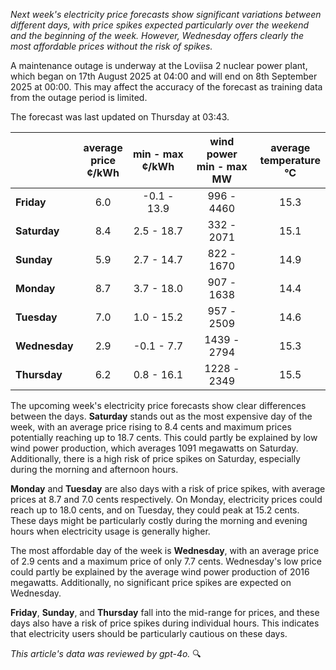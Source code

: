 *Next week's electricity price forecasts show significant variations between different days, with price spikes expected particularly over the weekend and the beginning of the week. However, Wednesday offers clearly the most affordable prices without the risk of spikes.*

A maintenance outage is underway at the Loviisa 2 nuclear power plant, which began on 17th August 2025 at 04:00 and will end on 8th September 2025 at 00:00. This may affect the accuracy of the forecast as training data from the outage period is limited.

The forecast was last updated on Thursday at 03:43.

|           | average<br>price<br>¢/kWh | min - max<br>¢/kWh | wind power<br>min - max<br>MW | average<br>temperature<br>°C |
|:-------------|:----------------:|:----------------:|:-------------:|:-------------:|
| **Friday** |      6.0       |      -0.1 - 13.9      |     996 - 4460     |      15.3      |
| **Saturday** |      8.4       |       2.5 - 18.7      |     332 - 2071     |      15.1      |
| **Sunday** |      5.9       |       2.7 - 14.7      |     822 - 1670     |      14.9      |
| **Monday** |      8.7       |       3.7 - 18.0      |     907 - 1638     |      14.4      |
| **Tuesday**   |      7.0       |       1.0 - 15.2      |     957 - 2509     |      14.6      |
| **Wednesday** |      2.9       |      -0.1 - 7.7      |     1439 - 2794    |      15.3      |
| **Thursday**   |      6.2       |       0.8 - 16.1      |     1228 - 2349    |      15.5      |

The upcoming week's electricity price forecasts show clear differences between the days. **Saturday** stands out as the most expensive day of the week, with an average price rising to 8.4 cents and maximum prices potentially reaching up to 18.7 cents. This could partly be explained by low wind power production, which averages 1091 megawatts on Saturday. Additionally, there is a high risk of price spikes on Saturday, especially during the morning and afternoon hours.

**Monday** and **Tuesday** are also days with a risk of price spikes, with average prices at 8.7 and 7.0 cents respectively. On Monday, electricity prices could reach up to 18.0 cents, and on Tuesday, they could peak at 15.2 cents. These days might be particularly costly during the morning and evening hours when electricity usage is generally higher.

The most affordable day of the week is **Wednesday**, with an average price of 2.9 cents and a maximum price of only 7.7 cents. Wednesday's low price could partly be explained by the average wind power production of 2016 megawatts. Additionally, no significant price spikes are expected on Wednesday.

**Friday**, **Sunday**, and **Thursday** fall into the mid-range for prices, and these days also have a risk of price spikes during individual hours. This indicates that electricity users should be particularly cautious on these days.

*This article's data was reviewed by gpt-4o.* 🔍
